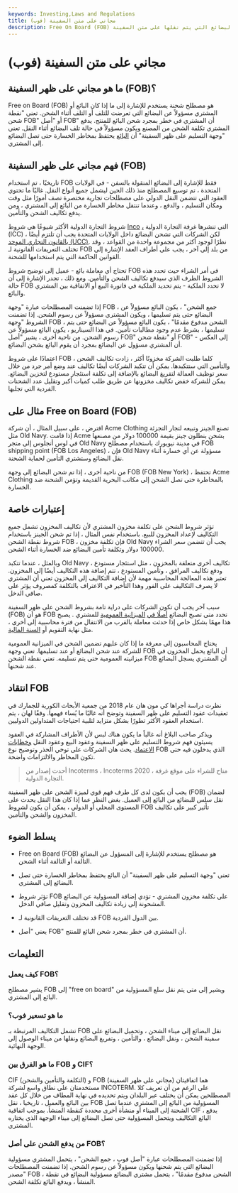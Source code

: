 ```yaml
---
keywords: Investing,Laws and Regulations
title: مجاني على متن السفينة (فوب)
description: Free On Board (FOB) هو مصطلح تجاري يشير إلى النقطة التي يصبح فيها المشتري أو البائع مسؤولاً عن البضائع التي يتم نقلها على متن السفينة.
---
```


# مجاني على متن السفينة (فوب)
## ما هو مجاني على ظهر السفينة (FOB)؟

Free on Board (FOB) هو مصطلح شحنة يستخدم للإشارة إلى ما إذا كان البائع أو المشتري مسؤولاً عن البضائع التي تعرضت للتلف أو التلف أثناء الشحن. تعني "نقطة شحن FOB" أو "أصل FOB" أن المشتري في خطر بمجرد شحن البائع للمنتج. يدفع المشتري تكلفة الشحن من المصنع ويكون مسؤولاً في حالة تلف البضائع أثناء النقل. تعني "وجهة التسليم على ظهر السفينة" أن [البائع](/seller) يحتفظ بمخاطر الخسارة حتى تصل البضائع إلى المشتري.

## فهم مجاني على ظهر السفينة (FOB)

تاريخيًا ، تم استخدام FOB فقط للإشارة إلى البضائع المنقولة بالسفن - في الولايات المتحدة ، تم توسيع المصطلح منذ ذلك الحين ليشمل جميع أنواع النقل. غالبًا ما تحتوي العقود التي تتضمن النقل الدولي على مصطلحات تجارية مختصرة تصف أمورًا مثل وقت ومكان التسليم ، والدفع ، وعندما تنتقل مخاطر الخسارة من البائع إلى المشتري ، ومن يدفع تكاليف الشحن والتأمين.

شروط التجارة الدولية الأكثر شيوعًا هي شروط [Inco](/incoterms) [،](/incoterms) التي تنشرها غرفة التجارة الدولية (ICC) ، لكن الشركات التي تشحن البضائع داخل الولايات المتحدة يجب أن تلتزم أيضًا [بالقانون التجاري الموحد (UCC)](/uniform-commercial-code). نظرًا لوجود أكثر من مجموعة واحدة من القواعد ، وقد تختلف التعريفات القانونية لـ FOB من بلد إلى آخر ، يجب على أطراف العقد الإشارة إلى القوانين الحاكمة التي يتم استخدامها للشحنة.

تحتاج أي معاملة بائع - عميل إلى توضيح شروط FOB في أمر الشراء حيث تحدد هذه الشروط الطرف الذي سيدفع تكاليف الشحن والتأمين. ومع ذلك ، تجدر الإشارة إلى أن حالة FOB لا تحدد الملكية - يتم تحديد الملكية في فاتورة البيع أو الاتفاقية بين المشتري والبائع.

إذا تضمنت المصطلحات عبارة "وجهة FOB ، جمع الشحن" ، يكون البائع مسؤولاً عن البضائع حتى يتم تسليمها ، ويكون المشتري مسؤولاً عن رسوم الشحن. إذا تضمنت الشروط "وجهة FOB ، الشحن مدفوع مقدمًا" ، يكون البائع مسؤولاً عن البضائع حتى يتم تسليمها ، بشرط عدم وجود مطالبات تأمين. في هذا السيناريو ، يكون البائع مسؤولاً عن رسوم الشحن. من ناحية أخرى ، يشير "أصل FOB" أو "نقطة شحن FOB" إلى العكس - أن المشتري مسؤول عن البضائع بمجرد أن يقوم البائع بشحن البضائع.

اعتمادًا على شروط FOB ، كلما طلبت الشركة مخزونًا أكثر ، زادت تكاليف الشحن والتأمين التي ستتكبدها. يمكن أن تتكبد الشركات أيضًا تكاليف عند وضع أمر جرد من خلال سعر توظيف العمالة لتفريغ البضائع بالإضافة إلى تكلفة استئجار مستودع لتخزين البضائع. يمكن للشركة خفض تكاليف مخزونها عن طريق طلب كميات أكبر وتقليل عدد الشحنات الفردية التي تجلبها.

## مثال على Free on Board (FOB)

افترض ، على سبيل المثال ، أن شركة Acme Clothing تصنع الجينز وتبيعه لتجار التجزئة مثل Old Navy. إذا قامت Acme بشحن بنطلون جينز بقيمة 100000 دولار من مصنعها في لوس أنجلوس إلى متجر Old Navy في مدينة نيويورك باستخدام مصطلح FOB shipping point (FOB Los Angeles) ، فإن Old Navy مسؤولة عن أي خسارة أثناء نقل البضائع وستشتري التأمين لحماية الشحنة.

من ناحية أخرى ، إذا تم شحن البضائع إلى وجهة FOB (FOB New York) ، تحتفظ Acme Clothing بالمخاطرة حتى تصل الشحن إلى مكاتب البحرية القديمة وتؤمن الشحنة ضد الخسارة.

## إعتبارات خاصة

تؤثر شروط الشحن على تكلفة مخزون المشتري لأن تكاليف المخزون تشمل جميع التكاليف لإعداد المخزون للبيع. باستخدام نفس المثال ، إذا تم شحن الجينز باستخدام شروط نقطة الشحن FOB ، فإن تكلفة مخزون Old Navy يجب أن تتضمن سعر الشراء 100000 دولار وتكلفة تأمين البضائع ضد الخسارة أثناء الشحن.

وبالمثل ، عندما تتكبد Old Navy تكاليف أخرى متعلقة بالمخزون ، مثل استئجار مستودع ، ودفع تكاليف المرافق ، وتأمين المستودع ، تتم إضافة هذه التكاليف أيضًا إلى المخزون. تعتبر هذه المعالجة المحاسبية مهمة لأن إضافة التكاليف إلى المخزون تعني أن المشتري لا يصرف التكاليف على الفور وهذا التأخير في الاعتراف بالتكلفة كمصروف يؤثر على صافي الدخل.

سبب آخر يجب أن تكون الشركات على دراية تامة بشروط الشحن على ظهر السفينة (FOB) هو أن FOB تحدد متى تصبح البضائع [أصلًا في](/asset) [الميزانية العمومية](/balancesheet) للمشتري . يصبح هذا مهمًا بشكل خاص إذا حدثت معاملة بالقرب من الانتقال من فترة محاسبية إلى أخرى ، مثل نهاية التقويم أو [السنة المالية](/fiscalyear).

يحتاج المحاسبون إلى معرفة ما إذا كان عليهم تضمين الشحن في الميزانية العمومية للشركة عند شحن البضائع أو عند تسليمها. تعني وجهة FOB أن البائع يحمل المخزون في ميزانيته العمومية حتى يتم تسليمه. تعني نقطة الشحن FOB أن المشتري يسجل البضائع عند شحنها.

## انتقاد FOB

نظرت دراسة أجراها كي مون هان عام 2018 من جمعية الأبحاث الكورية للجمارك في تعقيدات عقود التسليم على ظهر السفينة وتوضح أنه غالبًا ما يُساء فهمها. وفقًا لهان ، يتم استخدام العقود الأكثر تطورًا بشكل متزايد لتلبية احتياجات المتداولين الدوليين.

ويذكر صاحب البلاغ أنه غالباً ما يكون هناك لبس لأن الأطراف المشاركة في العقود يسيئون فهم شروط التسليم على ظهر السفينة وعقود البيع وعقود النقل [وخطابات الاعتماد](/letterofcredit). يحث هان الشركات على توخي الحذر وتوضيح نوع FOB الذي يدخلون فيه حتى تكون المخاطر والالتزامات واضحة.

> أحدث إصدار من Incoterms ، Incoterms 2020 ، متاح للشراء على موقع غرفة التجارة الدولية.

>

يجب أن يكون لدى كل طرف فهم قوي لميزة الشحن على ظهر السفينة (FOB) لضمان نقل سلس للبضائع من البائع إلى العميل. بغض النظر عما إذا كان هذا النقل يحدث على المستوى المحلي أو الدولي ، يمكن أن يكون لشروط FOB تأثير كبير على تكاليف المخزون والشحن والتأمين.

## يسلط الضوء

- Free on Board (FOB) هو مصطلح يستخدم للإشارة إلى المسؤول عن البضائع التالفة أو التالفة أثناء الشحن.

- تعني "وجهة التسليم على ظهر السفينة" أن البائع يحتفظ بمخاطر الخسارة حتى تصل البضائع إلى المشتري.

- تؤثر شروط FOB على تكلفة مخزون المشتري - تؤدي إضافة المسؤولية عن البضائع المشحونة إلى زيادة تكاليف المخزون وتقليل صافي الدخل.

- قد تختلف التعريفات القانونية لـ FOB بين الدول الفردية.

- يعني "أصل FOB" أن المشتري في خطر بمجرد شحن البائع للمنتج.

## التعليمات

### كيف يعمل FOB؟

يشير مصطلح FOB إلى "free on board" ويشير إلى متى يتم نقل سلع المسؤولية من البائع إلى المشتري.

### ما هو تسعير فوب؟

تشمل التكاليف المرتبطة بـ FOB نقل البضائع إلى ميناء الشحن ، وتحميل البضائع على سفينة الشحن ، ونقل البضائع ، والتأمين ، وتفريغ البضائع ونقلها من ميناء الوصول إلى الوجهة النهائية.

### ما هو الفرق بين FOB و CIF؟

CIF (التكلفة والتأمين والشحن) و FOB (مجاني على ظهر السفينة) هما اتفاقيتان مستخدمتان على نطاق واسع لشركة INCOTERM. على الرغم من أن تعريف كلا المصطلحين يمكن أن يختلف عبر البلدان ويتم تحديده في نهاية المطاف من خلال كل عقد بين البائع والعميل ، تاريخيا ، نقل FOB المسؤولية من البائع إلى المشتري عندما تصل الشحنة إلى الميناء أو منشأة أخرى محددة كنقطة المنشأ. بموجب اتفاقية CIF ، يدفع البائع التكاليف ويتحمل المسؤولية حتى تصل البضائع إلى ميناء الوجهة الذي يختاره المشتري.

### من يدفع الشحن على أصل FOB؟

إذا تضمنت المصطلحات عبارة "أصل فوب ، جمع الشحن" ، يتحمل المشتري مسؤولية البضائع التي يتم شحنها ويكون مسؤولاً عن رسوم الشحن. إذا تضمنت المصطلحات "مصدر FOB ، الشحن مدفوع مقدمًا" ، يتحمل مشتري البضائع مسؤولية البضائع في نقطة المنشأ ، ويدفع البائع تكلفة الشحن.

